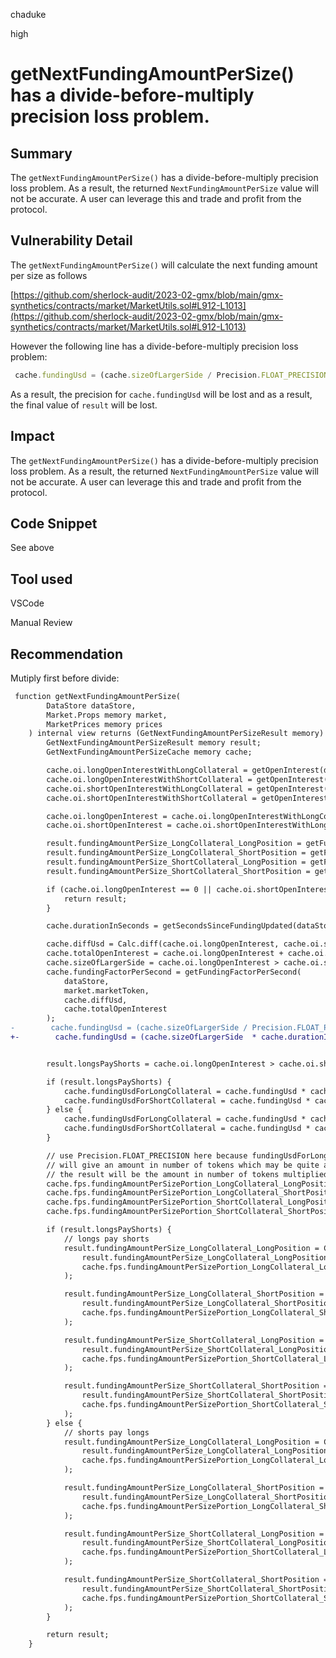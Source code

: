 chaduke

high

# getNextFundingAmountPerSize() has a divide-before-multiply precision loss problem.

## Summary
The ``getNextFundingAmountPerSize()`` has a divide-before-multiply precision loss problem. As a result, the returned ``NextFundingAmountPerSize`` value will not be accurate. A user can leverage this and trade and profit from the protocol. 


## Vulnerability Detail
The ``getNextFundingAmountPerSize()``  will calculate the next funding amount per size as follows

[https://github.com/sherlock-audit/2023-02-gmx/blob/main/gmx-synthetics/contracts/market/MarketUtils.sol#L912-L1013](https://github.com/sherlock-audit/2023-02-gmx/blob/main/gmx-synthetics/contracts/market/MarketUtils.sol#L912-L1013)

However the following line has a divide-before-multiply precision loss problem:

```javascript
 cache.fundingUsd = (cache.sizeOfLargerSide / Precision.FLOAT_PRECISION) * cache.durationInSeconds * cache.fundingFactorPerSecond;
```

As a result, the precision for ``cache.fundingUsd`` will be lost and as a result, the final value of ``result`` will be lost. 


## Impact

The ``getNextFundingAmountPerSize()`` has a divide-before-multiply precision loss problem. As a result, the returned ``NextFundingAmountPerSize`` value will not be accurate. A user can leverage this and trade and profit from the protocol. 

## Code Snippet

See above

## Tool used
VSCode

Manual Review

## Recommendation
Mutiply first before divide:
```diff
 function getNextFundingAmountPerSize(
        DataStore dataStore,
        Market.Props memory market,
        MarketPrices memory prices
    ) internal view returns (GetNextFundingAmountPerSizeResult memory) {
        GetNextFundingAmountPerSizeResult memory result;
        GetNextFundingAmountPerSizeCache memory cache;

        cache.oi.longOpenInterestWithLongCollateral = getOpenInterest(dataStore, market.marketToken, market.longToken, true);
        cache.oi.longOpenInterestWithShortCollateral = getOpenInterest(dataStore, market.marketToken, market.shortToken, true);
        cache.oi.shortOpenInterestWithLongCollateral = getOpenInterest(dataStore, market.marketToken, market.longToken, false);
        cache.oi.shortOpenInterestWithShortCollateral = getOpenInterest(dataStore, market.marketToken, market.shortToken, false);

        cache.oi.longOpenInterest = cache.oi.longOpenInterestWithLongCollateral + cache.oi.longOpenInterestWithShortCollateral;
        cache.oi.shortOpenInterest = cache.oi.shortOpenInterestWithLongCollateral + cache.oi.shortOpenInterestWithShortCollateral;

        result.fundingAmountPerSize_LongCollateral_LongPosition = getFundingAmountPerSize(dataStore, market.marketToken, market.longToken, true);
        result.fundingAmountPerSize_LongCollateral_ShortPosition = getFundingAmountPerSize(dataStore, market.marketToken, market.longToken, false);
        result.fundingAmountPerSize_ShortCollateral_LongPosition = getFundingAmountPerSize(dataStore, market.marketToken, market.shortToken, true);
        result.fundingAmountPerSize_ShortCollateral_ShortPosition = getFundingAmountPerSize(dataStore, market.marketToken, market.shortToken, false);

        if (cache.oi.longOpenInterest == 0 || cache.oi.shortOpenInterest == 0) {
            return result;
        }

        cache.durationInSeconds = getSecondsSinceFundingUpdated(dataStore, market.marketToken);

        cache.diffUsd = Calc.diff(cache.oi.longOpenInterest, cache.oi.shortOpenInterest);
        cache.totalOpenInterest = cache.oi.longOpenInterest + cache.oi.shortOpenInterest;
        cache.sizeOfLargerSide = cache.oi.longOpenInterest > cache.oi.shortOpenInterest ? cache.oi.longOpenInterest : cache.oi.shortOpenInterest;
        cache.fundingFactorPerSecond = getFundingFactorPerSecond(
            dataStore,
            market.marketToken,
            cache.diffUsd,
            cache.totalOpenInterest
        );
-        cache.fundingUsd = (cache.sizeOfLargerSide / Precision.FLOAT_PRECISION) * cache.durationInSeconds * cache.fundingFactorPerSecond;
+-        cache.fundingUsd = (cache.sizeOfLargerSide  * cache.durationInSeconds * cache.fundingFactorPerSecond/Precision.FLOAT_PRECISION;


        result.longsPayShorts = cache.oi.longOpenInterest > cache.oi.shortOpenInterest;

        if (result.longsPayShorts) {
            cache.fundingUsdForLongCollateral = cache.fundingUsd * cache.oi.longOpenInterestWithLongCollateral / cache.oi.longOpenInterest;
            cache.fundingUsdForShortCollateral = cache.fundingUsd * cache.oi.longOpenInterestWithShortCollateral / cache.oi.longOpenInterest;
        } else {
            cache.fundingUsdForLongCollateral = cache.fundingUsd * cache.oi.shortOpenInterestWithLongCollateral / cache.oi.shortOpenInterest;
            cache.fundingUsdForShortCollateral = cache.fundingUsd * cache.oi.shortOpenInterestWithShortCollateral / cache.oi.shortOpenInterest;
        }

        // use Precision.FLOAT_PRECISION here because fundingUsdForLongCollateral or fundingUsdForShortCollateral divided by longTokenPrice
        // will give an amount in number of tokens which may be quite a small value and could become zero after being divided by longOpenInterest
        // the result will be the amount in number of tokens multiplied by Precision.FLOAT_PRECISION per 1 USD of size
        cache.fps.fundingAmountPerSizePortion_LongCollateral_LongPosition = getPerSizeValue(cache.fundingUsdForLongCollateral / prices.longTokenPrice.max, cache.oi.longOpenInterest);
        cache.fps.fundingAmountPerSizePortion_LongCollateral_ShortPosition = getPerSizeValue(cache.fundingUsdForLongCollateral / prices.longTokenPrice.max, cache.oi.shortOpenInterest);
        cache.fps.fundingAmountPerSizePortion_ShortCollateral_LongPosition = getPerSizeValue(cache.fundingUsdForShortCollateral / prices.shortTokenPrice.max, cache.oi.longOpenInterest);
        cache.fps.fundingAmountPerSizePortion_ShortCollateral_ShortPosition = getPerSizeValue(cache.fundingUsdForShortCollateral / prices.shortTokenPrice.max, cache.oi.shortOpenInterest);

        if (result.longsPayShorts) {
            // longs pay shorts
            result.fundingAmountPerSize_LongCollateral_LongPosition = Calc.boundedAdd(
                result.fundingAmountPerSize_LongCollateral_LongPosition,
                cache.fps.fundingAmountPerSizePortion_LongCollateral_LongPosition.toInt256()
            );

            result.fundingAmountPerSize_LongCollateral_ShortPosition = Calc.boundedSub(
                result.fundingAmountPerSize_LongCollateral_ShortPosition,
                cache.fps.fundingAmountPerSizePortion_LongCollateral_ShortPosition.toInt256()
            );

            result.fundingAmountPerSize_ShortCollateral_LongPosition = Calc.boundedAdd(
                result.fundingAmountPerSize_ShortCollateral_LongPosition,
                cache.fps.fundingAmountPerSizePortion_ShortCollateral_LongPosition.toInt256()
            );

            result.fundingAmountPerSize_ShortCollateral_ShortPosition = Calc.boundedSub(
                result.fundingAmountPerSize_ShortCollateral_ShortPosition,
                cache.fps.fundingAmountPerSizePortion_ShortCollateral_ShortPosition.toInt256()
            );
        } else {
            // shorts pay longs
            result.fundingAmountPerSize_LongCollateral_LongPosition = Calc.boundedSub(
                result.fundingAmountPerSize_LongCollateral_LongPosition,
                cache.fps.fundingAmountPerSizePortion_LongCollateral_LongPosition.toInt256()
            );

            result.fundingAmountPerSize_LongCollateral_ShortPosition = Calc.boundedAdd(
                result.fundingAmountPerSize_LongCollateral_ShortPosition,
                cache.fps.fundingAmountPerSizePortion_LongCollateral_ShortPosition.toInt256()
            );

            result.fundingAmountPerSize_ShortCollateral_LongPosition = Calc.boundedSub(
                result.fundingAmountPerSize_ShortCollateral_LongPosition,
                cache.fps.fundingAmountPerSizePortion_ShortCollateral_LongPosition.toInt256()
            );

            result.fundingAmountPerSize_ShortCollateral_ShortPosition = Calc.boundedAdd(
                result.fundingAmountPerSize_ShortCollateral_ShortPosition,
                cache.fps.fundingAmountPerSizePortion_ShortCollateral_ShortPosition.toInt256()
            );
        }

        return result;
    }
```